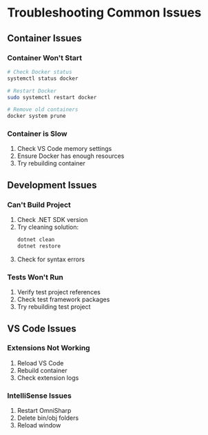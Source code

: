 # Troubleshooting Common Issues

## Container Issues

### Container Won't Start
```bash
# Check Docker status
systemctl status docker

# Restart Docker
sudo systemctl restart docker

# Remove old containers
docker system prune
```

### Container is Slow
1. Check VS Code memory settings
2. Ensure Docker has enough resources
3. Try rebuilding container

## Development Issues

### Can't Build Project
1. Check .NET SDK version
2. Try cleaning solution:
   ```bash
   dotnet clean
   dotnet restore
   ```
3. Check for syntax errors

### Tests Won't Run
1. Verify test project references
2. Check test framework packages
3. Try rebuilding test project

## VS Code Issues

### Extensions Not Working
1. Reload VS Code
2. Rebuild container
3. Check extension logs

### IntelliSense Issues
1. Restart OmniSharp
2. Delete bin/obj folders
3. Reload window 
